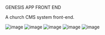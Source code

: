 GENESIS APP FRONT END

A church CMS system front-end. 

![image](https://user-images.githubusercontent.com/62355596/219712855-181c0bc7-0475-40f4-83e4-f1c4b65ac3d7.png)
![image](https://user-images.githubusercontent.com/62355596/219712922-2c62b311-899c-4e78-8fb1-3d973b52aa61.png)
![image](https://user-images.githubusercontent.com/62355596/219712982-96832a95-53dd-4d63-89e2-6dda09680b6f.png)
![image](https://user-images.githubusercontent.com/62355596/219713322-d2c2ca10-9871-410e-a227-e617e4eec51a.png)
![image](https://user-images.githubusercontent.com/62355596/219713587-066d2fe8-e0ae-428c-8915-6a1698743396.png)
